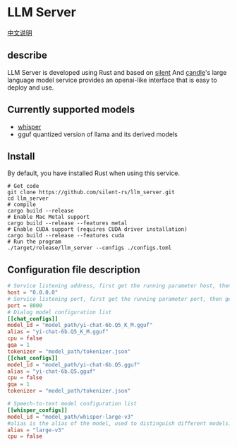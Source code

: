 # LLM Server

[中文说明](./readme.md)

## describe

LLM Server is developed using Rust and based on [silent](https://github.com/hubertshelley/silent)
And [candle](https://github.com/huggingface/candle)'s large language model service provides an openai-like interface
that is easy to deploy and use.

## Currently supported models

- [whisper](https://github.com/openai/whisper)
- gguf quantized version of llama and its derived models

## Install

By default, you have installed Rust when using this service.

```shell
# Get code
git clone https://github.com/silent-rs/llm_server.git
cd llm_server
# compile
cargo build --release
# Enable Mac Metal support
cargo build --release --features metal
# Enable CUDA support (requires CUDA driver installation)
cargo build --release --features cuda
# Run the program
./target/release/llm_server --configs ./configs.toml

```

## Configuration file description

```toml
# Service listening address, first get the running parameter host, then get the environment variable HOST, then get the configuration file, and finally use the default value localhost
host = "0.0.0.0"
# Service listening port, first get the running parameter port, then get the environment variable PORT, then get the configuration file, and finally use the default value 8000
port = 8000
# Dialog model configuration list
[[chat_configs]]
model_id = "model_path/yi-chat-6b.Q5_K_M.gguf"
alias = "yi-chat-6b.Q5_K_M.gguf"
cpu = false
gqa = 1
tokenizer = "model_path/tokenizer.json"
[[chat_configs]]
model_id = "model_path/yi-chat-6b.Q5.gguf"
alias = "yi-chat-6b.Q5.gguf"
cpu = false
gqa = 1
tokenizer = "model_path/tokenizer.json"

# Speech-to-text model configuration list
[[whisper_configs]]
model_id = "model_path/whisper-large-v3"
#alias is the alias of the model, used to distinguish different models. Currently, the aliases of different models cannot be the same and fixed.
alias = "large-v3"
cpu = false
```